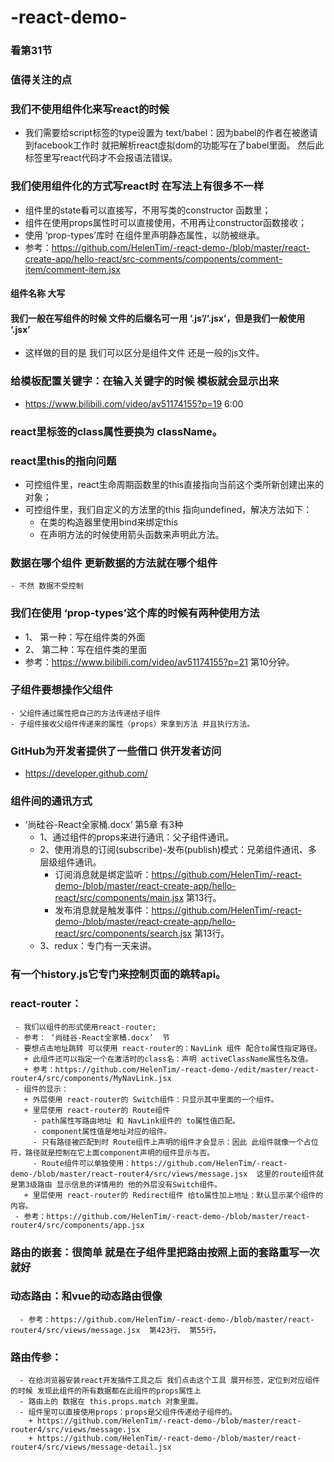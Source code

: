 # -react-demo-

### 看第31节
### 值得关注的点
### 我们不使用组件化来写react的时候
  - 我们需要给script标签的type设置为 text/babel：因为babel的作者在被邀请到facebook工作时 就把解析react虚拟dom的功能写在了babel里面。
  然后此标签里写react代码才不会报语法错误。
### 我们使用组件化的方式写react时 在写法上有很多不一样
- 组件里的state看可以直接写，不用写类的constructor 函数里；
- 组件在使用props属性时可以直接使用，不用再让constructor函数接收；
- 使用 ‘prop-types’库时 在组件里声明静态属性，以防被继承。
- 参考：https://github.com/HelenTim/-react-demo-/blob/master/react-create-app/hello-react/src-comments/components/comment-item/comment-item.jsx


#### 组件名称 大写
#### 我们一般在写组件的时候 文件的后缀名可一用 ‘.js’/‘.jsx’，但是我们一般使用 ‘.jsx’
  - 这样做的目的是 我们可以区分是组件文件  还是一般的js文件。
### 给模板配置关键字：在输入关键字的时候 模板就会显示出来
- https://www.bilibili.com/video/av51174155?p=19     6:00
### react里标签的class属性要换为 className。
### react里this的指向问题
  - 可控组件里，react生命周期函数里的this直接指向当前这个类所新创建出来的对象；
  - 可控组件里，我们自定义的方法里的this  指向undefined，解决方法如下：
      + 在类的构造器里使用bind来绑定this
      + 在声明方法的时候使用箭头函数来声明此方法。
### 数据在哪个组件 更新数据的方法就在哪个组件
    - 不然 数据不受控制
### 我们在使用 ‘prop-types’这个库的时候有两种使用方法
   - 1、 第一种：写在组件类的外面
   - 2、 第二种：写在组件类的里面
   - 参考：https://www.bilibili.com/video/av51174155?p=21   第10分钟。
### 子组件要想操作父组件
    - 父组件通过属性把自己的方法传递给子组件
    - 子组件接收父组件传递来的属性（props）来拿到方法 并且执行方法。
### GitHub为开发者提供了一些借口 供开发者访问
- https://developer.github.com/

### 组件间的通讯方式
  - ‘尚硅谷-React全家桶.docx’  第5章 有3种
    + 1、通过组件的props来进行通讯：父子组件通讯。
    + 2、使用消息的订阅(subscribe)-发布(publish)模式：兄弟组件通讯、多层级组件通讯。
      - 订阅消息就是绑定监听：https://github.com/HelenTim/-react-demo-/blob/master/react-create-app/hello-react/src/components/main.jsx 第13行。
      - 发布消息就是触发事件：https://github.com/HelenTim/-react-demo-/blob/master/react-create-app/hello-react/src/components/search.jsx  第13行。
    + 3、redux：专门有一天来讲。
    
 ### 有一个history.js它专门来控制页面的跳转api。
 ### react-router：
     - 我们以组件的形式使用react-router;
     - 参考： ‘尚硅谷-React全家桶.docx’  节
     - 要想点击地址跳转 可以使用 react-router的：NavLink 组件 配合to属性指定路径。
       + 此组件还可以指定一个在激活时的class名：声明 activeClassName属性名及值。
       + 参考：https://github.com/HelenTim/-react-demo-/edit/master/react-router4/src/components/MyNavLink.jsx
     - 组件的显示：
       + 外层使用 react-router的 Switch组件：只显示其中里面的一个组件。
       + 里层使用 react-router的 Route组件
         - path属性写路由地址 和 NavLink组件的 to属性值匹配。
         - component属性值是地址对应的组件。
         - 只有路径被匹配到时 Route组件上声明的组件才会显示：因此 此组件就像一个占位符，路径就是控制在它上面component声明的组件显示与否。
         - Route组件可以单独使用：https://github.com/HelenTim/-react-demo-/blob/master/react-router4/src/views/message.jsx  这里的route组件就是第3级路由 显示信息的详情用的 他的外层没有Switch组件。
       + 里层使用 react-router的 Redirect组件 给to属性加上地址：默认显示某个组件的内容。
     - 参考：https://github.com/HelenTim/-react-demo-/blob/master/react-router4/src/components/app.jsx
     
  ### 路由的嵌套：很简单  就是在子组件里把路由按照上面的套路重写一次就好
  ### 动态路由：和vue的动态路由很像
      - 参考：https://github.com/HelenTim/-react-demo-/blob/master/react-router4/src/views/message.jsx  第423行、 第55行。
  ### 路由传参：
      - 在给浏览器安装react开发插件工具之后 我们点击这个工具 展开标签，定位到对应组件的时候 发现此组件的所有数据都在此组件的props属性上
      - 路由上的 数据在 this.props.match 对象里面。
      - 组件里可以直接使用props：props是父组件传递给子组件的。
        + https://github.com/HelenTim/-react-demo-/blob/master/react-router4/src/views/message.jsx
        + https://github.com/HelenTim/-react-demo-/blob/master/react-router4/src/views/message-detail.jsx
  
  ### 
